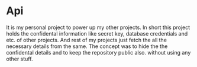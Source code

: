 # Api
 
It is my personal project to power up my other projects. In short this project holds the confidental information like secret key, database credentials and etc. of other projects. And rest of my projects just fetch the all the necessary details from the same. The concept was to hide the the confidental details and to keep the repository public also. without using any other stuff.

